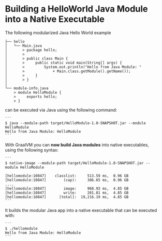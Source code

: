 # Building a HelloWorld Java Module into a Native Executable

The following modularized Java Hello World example

    ├── hello
    │   └── Main.java
    │       > package hello;
    │       > 
    │       > public class Main {
    │       >     public static void main(String[] args) {
    │       >         System.out.println("Hello from Java Module: "
    │       >             + Main.class.getModule().getName());
    │       >     }
    │       > }
    │
    └── module-info.java
        > module HelloModule {
        >     exports hello;
        > }

can be executed via Java using the following command:
    
    ```
    $ java --module-path target/HelloModule-1.0-SNAPSHOT.jar --module HelloModule
    Hello from Java Module: HelloModule
    ```
    
With GraalVM you can **now build Java modules** into native executables, using the following syntax:

    ```
    $ native-image --module-path target/HelloModule-1.0-SNAPSHOT.jar --module HelloModule

    [hellomodule:10847]    classlist:     513.59 ms,  0.96 GB
    [hellomodule:10847]        (cap):     386.65 ms,  0.96 GB
    ....
    [hellomodule:10847]        image:     968.93 ms,  4.85 GB
    [hellomodule:10847]        write:     201.81 ms,  4.85 GB
    [hellomodule:10847]      [total]:  19,216.19 ms,  4.85 GB
    ```                                      
It builds the modular Java app into a native executable that can be executed with:
    
    ```
    $ ./hellomodule 
    Hello from Java Module: HelloModule
    ```

